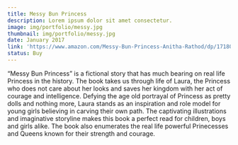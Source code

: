 ```yaml
---
title: Messy Bun Princess
description: Lorem ipsum dolor sit amet consectetur.
image: img/portfolio/messy.jpg
thumbnail: img/portfolio/messy.jpg
date: January 2017
link: 'https://www.amazon.com/Messy-Bun-Princess-Anitha-Rathod/dp/1718071159/'
status: Buy
---
```

“Messy Bun Princess” is a fictional story that has much bearing on real life Princess in the history. The book takes us through life of Laura, the Princess who does not care about her looks and saves her kingdom with her act of courage and intelligence. Defying the age old portrayal of Princess as pretty dolls and nothing more, Laura stands as an inspiration and role model for young girls believing in carving their own path. The captivating illustrations and imaginative storyline makes this book a perfect read for children, boys and girls alike. The book also enumerates the real life powerful Prinecesses and Queens known for their strength and courage.
